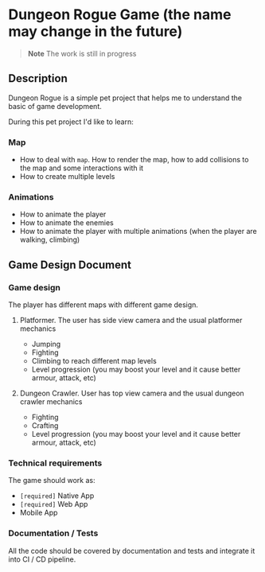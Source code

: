 # Dungeon Rogue Game (the name may change in the future)

> **Note**
> The work is still in progress

## Description
Dungeon Rogue is a simple pet project that
helps me to understand the basic of game development.

During this pet project I'd like to learn:
### Map
- How to deal with `map`. How to render the map, how to add collisions to the map and some interactions with it
- How to create multiple levels


### Animations
- How to animate the player
- How to animate the enemies
- How to animate the player with multiple animations (when the player are walking, climbing) 

## Game Design Document
### Game design
The player has different maps with different game design.
1. Platformer. The user has side view camera and the usual platformer mechanics
   - Jumping
   - Fighting
   - Climbing to reach different map levels
   - Level progression (you may boost your level and it cause better armour, attack, etc)

2. Dungeon Crawler. User has top view camera and the usual dungeon crawler mechanics
   - Fighting
   - Crafting
   - Level progression (you may boost your level and it cause better armour, attack, etc)

### Technical requirements
The game should work as:
- `[required]` Native App
- `[required]` Web App
- Mobile App

### Documentation / Tests
All the code should be covered by documentation and tests and integrate it into
CI / CD pipeline.

